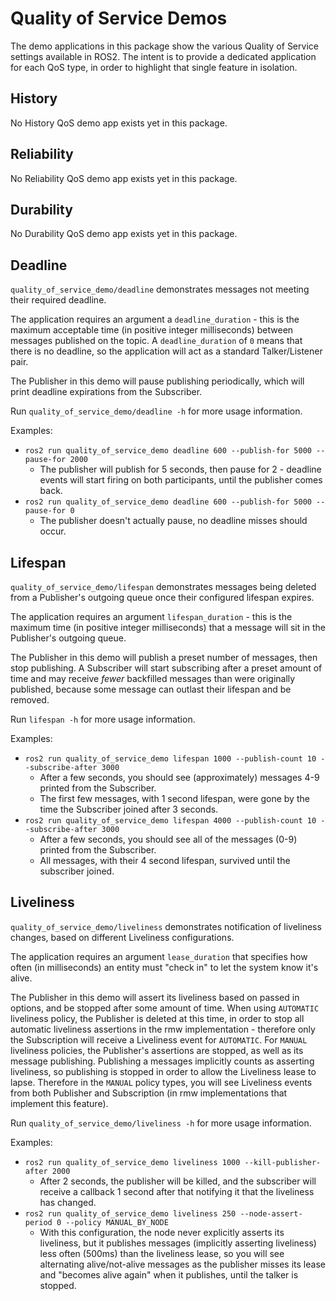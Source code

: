 # Quality of Service Demos

The demo applications in this package show the various Quality of Service settings available in ROS2.
The intent is to provide a dedicated application for each QoS type, in order to highlight that single feature in isolation.

## History

No History QoS demo app exists yet in this package.

## Reliability

No Reliability QoS demo app exists yet in this package.

## Durability

No Durability QoS demo app exists yet in this package.

## Deadline

`quality_of_service_demo/deadline` demonstrates messages not meeting their required deadline.

The application requires an argument a `deadline_duration` - this is the maximum acceptable time (in positive integer milliseconds) between messages published on the topic.
A `deadline_duration` of `0` means that there is no deadline, so the application will act as a standard Talker/Listener pair.

The Publisher in this demo will pause publishing periodically, which will print deadline expirations from the Subscriber.

Run `quality_of_service_demo/deadline -h` for more usage information.

Examples:
* `ros2 run quality_of_service_demo deadline 600 --publish-for 5000 --pause-for 2000`
  * The publisher will publish for 5 seconds, then pause for 2 - deadline events will start firing on both participants, until the publisher comes back.
* `ros2 run quality_of_service_demo deadline 600 --publish-for 5000 --pause-for 0`
  * The publisher doesn't actually pause, no deadline misses should occur.

## Lifespan

`quality_of_service_demo/lifespan` demonstrates messages being deleted from a Publisher's outgoing queue once their configured lifespan expires.

The application requires an argument `lifespan_duration` - this is the maximum time (in positive integer milliseconds) that a message will sit in the Publisher's outgoing queue.

The Publisher in this demo will publish a preset number of messages, then stop publishing.
A Subscriber will start subscribing after a preset amount of time and may receive _fewer_ backfilled messages than were originally published, because some message can outlast their lifespan and be removed.

Run `lifespan -h` for more usage information.

Examples:
* `ros2 run quality_of_service_demo lifespan 1000 --publish-count 10 --subscribe-after 3000`
  * After a few seconds, you should see (approximately) messages 4-9 printed from the Subscriber.
  * The first few messages, with 1 second lifespan, were gone by the time the Subscriber joined after 3 seconds.
* `ros2 run quality_of_service_demo lifespan 4000 --publish-count 10 --subscribe-after 3000`
  * After a few seconds, you should see all of the messages (0-9) printed from the Subscriber.
  * All messages, with their 4 second lifespan, survived until the subscriber joined.

## Liveliness

`quality_of_service_demo/liveliness` demonstrates notification of liveliness changes, based on different Liveliness configurations.

The application requires an argument `lease_duration` that specifies how often (in milliseconds) an entity must "check in" to let the system know it's alive.

The Publisher in this demo will assert its liveliness based on passed in options, and be stopped after some amount of time.
When using `AUTOMATIC` liveliness policy, the Publisher is deleted at this time, in order to stop all automatic liveliness assertions in the rmw implementation - therefore only the Subscription will receive a Liveliness event for `AUTOMATIC`.
For `MANUAL` liveliness policies, the Publisher's assertions are stopped, as well as its message publishing.
Publishing a messages implicitly counts as asserting liveliness, so publishing is stopped in order to allow the Liveliness lease to lapse.
Therefore in the `MANUAL` policy types, you will see Liveliness events from both Publisher and Subscription (in rmw implementations that implement this feature).

Run `quality_of_service_demo/liveliness -h` for more usage information.

Examples:
* `ros2 run quality_of_service_demo liveliness 1000 --kill-publisher-after 2000`
  * After 2 seconds, the publisher will be killed, and the subscriber will receive a callback 1 second after that notifying it that the liveliness has changed.
* `ros2 run quality_of_service_demo liveliness 250 --node-assert-period 0 --policy MANUAL_BY_NODE`
  * With this configuration, the node never explicitly asserts its liveliness, but it publishes messages (implicitly asserting liveliness) less often (500ms) than the liveliness lease, so you will see alternating alive/not-alive messages as the publisher misses its lease and "becomes alive again" when it publishes, until the talker is stopped.
